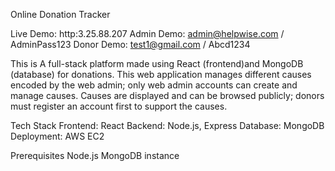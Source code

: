 Online Donation Tracker

Live Demo: http:3.25.88.207
Admin Demo: admin@helpwise.com / AdminPass123
Donor Demo: test1@gmail.com / Abcd1234


This is A full-stack platform made using React (frontend)and MongoDB (database) for donations. This web application manages different causes encoded by the web admin; only web admin accounts can create and manage causes. Causes are displayed and can be browsed publicly; donors must register an account first to support the causes. 

Tech Stack
Frontend: React 
Backend: Node.js, Express
Database: MongoDB 
Deployment: AWS EC2 


Prerequisites
Node.js 
MongoDB instance 

